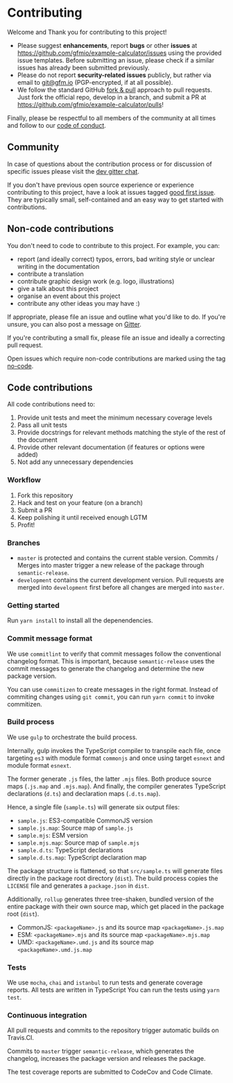 # Contributing

Welcome and Thank you for contributing to this project!

- Please suggest **enhancements**, report **bugs** or other **issues** at <https://github.com/gfmio/example-calculator/issues> using the provided issue templates. Before submitting an issue, please check if a similar issues has already been submitted previously.
- Please do not report **security-related issues** publicly, but rather via email to <git@gfm.io> (PGP-encrypted, if at all possible).
- We follow the standard GitHub [fork & pull](https://help.github.com/articles/using-pull-requests/#fork--pull) approach to pull requests. Just fork the official repo, develop in a branch, and submit a PR at <https://github.com/gfmio/example-calculator/pulls>!

Finally, please be respectful to all members of the community at all times and follow to our [code of conduct](https://github.com/gfmio/example-calculator/blob/master/CODE_OF_CONDUCT.md).

## Community

In case of questions about the contribution process or for discussion of specific issues please visit the [dev gitter chat](https://gitter.im/XYZ/dev).

If you don't have previous open source experience or experience contributing to this project, have a look at issues tagged [good first issue](https://github.com/gfmio/example-calculator/labels/good%20first%20issue). They are typically small, self-contained and an easy way to get started with contributions.

## Non-code contributions

You don't need to code to contribute to this project. For example, you can:

- report (and ideally correct) typos, errors, bad writing style or unclear writing in the documentation
- contribute a translation
- contribute graphic design work (e.g. logo, illustrations)
- give a talk about this project
- organise an event about this project
- contribute any other ideas you may have :)

If appropriate, please file an issue and outline what you'd like to do. If you're unsure, you can also post a message on [Gitter](https://gitter.im/XYZ).

If you're contributing a small fix, please file an issue and ideally a correcting pull request.

Open issues which require non-code contributions are marked using the tag [no-code](https://github.com/gfmio/example-calculator/labels/no-code).

## Code contributions

All code contributions need to:

1. Provide unit tests and meet the minimum necessary coverage levels
2. Pass all unit tests
3. Provide docstrings for relevant methods matching the style of the rest of the document
4. Provide other relevant documentation (if features or options were added)
5. Not add any unnecessary dependencies

### Workflow

1. Fork this repository
2. Hack and test on your feature (on a branch)
3. Submit a PR
4. Keep polishing it until received enough LGTM
5. Profit!

### Branches

- `master` is protected and contains the current stable version. Commits / Merges into master trigger a new release of the package through `semantic-release`.
- `development` contains the current development version. Pull requests are merged into `development` first before all changes are merged into `master`.

### Getting started

Run `yarn install` to install all the depenendencies.

### Commit message format

We use `commitlint` to verify that commit messages follow the conventional changelog format. This is important, because `semantic-release` uses the commit messages to generate the changelog and determine the new package version.

You can use `commitizen` to create messages in the right format. Instead of commiting changes using `git commit`, you can run `yarn commit` to invoke commitizen.

### Build process

We use `gulp` to orchestrate the build process.

Internally, gulp invokes the TypeScript compiler to transpile each file, once targeting `es3` with module format `commonjs` and once using target `esnext` and module format `esnext`.

The former generate `.js` files, the latter `.mjs` files. Both produce source maps (`.js.map` and `.mjs.map`). And finally, the compiler generates TypeScript declarations (`d.ts`) and declaration maps (`.d.ts.map`).

Hence, a single file (`sample.ts`) will generate six output files:

- `sample.js`: ES3-compatible CommonJS version
- `sample.js.map`: Source map of `sample.js`
- `sample.mjs`: ESM version
- `sample.mjs.map`: Source map of `sample.mjs`
- `sample.d.ts`: TypeScript declarations
- `sample.d.ts.map`: TypeScript declaration map

The package structure is flattened, so that `src/sample.ts` will generate files directly in the package root directory (`dist`). The build process copies the `LICENSE` file and generates a `package.json` in `dist`.

Additionally, `rollup` generates three tree-shaken, bundled version of the entire package with their own source map, which get placed in the package root (`dist`).

- CommonJS: `<packageName>.js` and its source map `<packageName>.js.map`
- ESM: `<packageName>.mjs` and its source map `<packageName>.mjs.map`
- UMD: `<packageName>.umd.js` and its source map `<packageName>.umd.js.map`

### Tests

We use `mocha`, `chai` and `istanbul` to run tests and generate coverage reports. All tests are written in TypeScript You can run the tests using `yarn test`.

### Continuous integration

All pull requests and commits to the repository trigger automatic builds on Travis.CI.

Commits to `master` trigger `semantic-release`, which generates the changelog, increases the package version and releases the package.

The test coverage reports are submitted to CodeCov and Code Climate.
